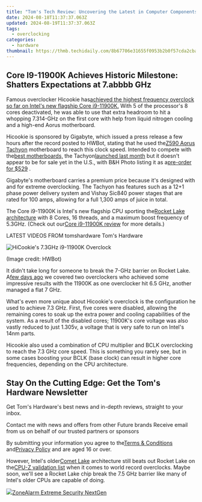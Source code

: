 ```yaml
---
title: "Tom's Tech Review: Uncovering the Latest in Computer Components"
date: 2024-08-18T11:37:37.063Z
updated: 2024-08-19T11:37:37.063Z
tags:
  - overclocking
categories:
  - hardware
thumbnail: https://thmb.techidaily.com/8b67706e31655f0953b2b0f57cda2cba952e3628761f4f4833e6e06082ed90d9.jpg
---
```


## Core I9-11900K Achieves Historic Milestone: Shatters Expectations at 7.abbbb GHz

Famous overclocker Hicookie has[achieved the highest frequency overclock so far on Intel's new flagship Core i9-11900K.](https://hwbot.org/submission/4715584%5Fhicookie%5Fcpu%5Ffrequency%5Fcore%5Fi9%5F11900k%5F7314.41%5Fmhz) With 5 of the processor's 8 cores deactivated, he was able to use that extra headroom to hit a whopping 7.314-GHz on the first core with help from liquid nitrogen cooling and a high-end Aorus motherboard.

 Hicookie is sponsored by Gigabyte, which issued a press release a few hours after the record posted to HWBot, stating that he used the[Z590 Aorus Tachyon](https://www.gigabyte.com/Motherboard/Z590-AORUS-TACHYON-rev-10#kf) motherboard to reach this clock speed. Intended to compete with the[best motherboards,](https://tools.techidaily.com) the Tachyon[launched last month](https://tools.techidaily.com) but it doesn't appear to be for sale yet in the U.S., with B&H Photo listing it as a[pre-order for $529](https://www.bhphotovideo.com/c/product/1622615-REG/gigabyte%5Fz590%5Faorus%5Ftachyon%5Fmotherboard.html?BI=20811&KBID=16572&SID=tomshardware-us-5116921213922010549) .

 Gigabyte's motherboard carries a premium price because it's designed with and for extreme overclocking. The Tachyon has features such as a 12+1 phase power delivery system and Vishay Sic840 power stages that are rated for 100 amps, allowing for a full 1,300 amps of juice in total.

 The Core i9-11900K is Intel's new flagship CPU sporting the[Rocket Lake architecture](https://tools.techidaily.com) with 8 Cores, 16 threads, and a maximum boost frequency of 5.3GHz. (Check out our[Core i9-11900K review](https://tools.techidaily.com) for more details.)

 LATEST VIDEOS FROM tomshardware Tom's Hardware

![HiCookie's 7.3GHz i9-11900K Overclock](https://cdn.mos.cms.futurecdn.net/tQY8dy9qU4hXaePbioCMVR-320-80.png)

(Image credit: HWBot)

 It didn't take long for someone to break the 7-GHz barrier on Rocket Lake. A[few days ago](https://tools.techidaily.com) we covered two overclockers who achieved some impressive results with the 11900K as one overclocker hit 6.5 GHz, another managed a flat 7 GHz.

 What's even more unique about Hicookie's overclock is the configuration he used to achieve 7.3 GHz. First, five cores were disabled, allowing the remaining cores to soak up the extra power and cooling capabilities of the system. As a result of the disabled cores; 11900K's core voltage was also vastly reduced to just 1.305v, a voltage that is very safe to run on Intel's 14nm parts.

 Hicookie also used a combination of CPU multiplier and BCLK overclocking to reach the 7.3 GHz core speed. This is something you rarely see, but in some cases boosting your BCLK (base clock) can result in higher core frequencies, depending on the CPU architecture.

## Stay On the Cutting Edge: Get the Tom's Hardware Newsletter

 Get Tom's Hardware's best news and in-depth reviews, straight to your inbox.

 Contact me with news and offers from other Future brands  Receive email from us on behalf of our trusted partners or sponsors

 By submitting your information you agree to the[Terms & Conditions](https://futureplc.com/terms-conditions/) and[Privacy Policy](https://futureplc.com/privacy-policy/) and are aged 16 or over.

 However, Intel's older[Comet Lake](https://tools.techidaily.com) architecture still beats out Rocket Lake on the[CPU-Z validation list](https://valid.x86.fr/records.html) when it comes to world record overclocks. Maybe soon, we'll see a Rocket Lake chip break the 7.5 GHz barrier like many of Intel's older CPUs are capable of doing.

<ins class="adsbygoogle"
     style="display:block"
     data-ad-format="autorelaxed"
     data-ad-client="ca-pub-7571918770474297"
     data-ad-slot="1223367746"></ins>



<ins class="adsbygoogle"
     style="display:block"
     data-ad-client="ca-pub-7571918770474297"
     data-ad-slot="8358498916"
     data-ad-format="auto"
     data-full-width-responsive="true"></ins>



<!-- affiliate ads begin -->
<a href="https://estore.zonealarm.com/order/checkout.php?PRODS=36245101&QTY=1&AFFILIATE=108875&CART=1"><img src="https://sc1.checkpoint.com/sc1/za/images/boxes/zang_box_trust.png" border="0">ZoneAlarm Extreme Security NextGen</a>
<!-- affiliate ads end -->